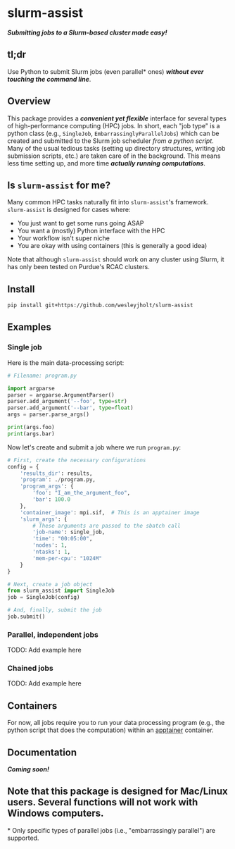 # slurm-assist

***Submitting jobs to a Slurm-based cluster made easy!***


## tl;dr
Use Python to submit Slurm jobs (even parallel\* ones) ***without ever touching the command line***.

## Overview
This package provides a ***convenient yet flexible*** interface for several types of high-performance computing (HPC) jobs. In short, each "job type" is a python class (e.g., `SingleJob`, `EmbarrassinglyParallelJobs`) which can be created and submitted to the Slurm job scheduler *from a python script*. Many of the usual tedious tasks (setting up directory structures, writing job submission scripts, etc.) are taken care of in the background. This means less time setting up, and more time ***actually running computations***.

## Is `slurm-assist` for me?

Many common HPC tasks naturally fit into `slurm-assist`'s framework. `slurm-assist` is designed for cases where:
- You just want to get some runs going ASAP
- You want a (mostly) Python interface with the HPC
- Your workflow isn't super niche
- You are okay with using containers (this is generally a good idea)

Note that although `slurm-assist` should work on any cluster using Slurm, it has only been tested on Purdue's RCAC clusters.

## Install

```bash
pip install git+https://github.com/wesleyjholt/slurm-assist
```

## Examples

### Single job

Here is the main data-processing script:
```python
# Filename: program.py

import argparse
parser = argparse.ArgumentParser()
parser.add_argument('--foo', type=str)
parser.add_argument('--bar', type=float)
args = parser.parse_args()

print(args.foo)
print(args.bar)
```

Now let's create and submit a job where we run `program.py`:
```python
# First, create the necessary configurations
config = {
    'results_dir': results,
    'program': ./program.py,
    'program_args': {
        'foo': "I_am_the_argument_foo",
        'bar': 100.0
    },
    'container_image': mpi.sif,  # This is an apptainer image
    'slurm_args': {
        # These arguments are passed to the sbatch call
        'job-name': single_job,
        'time': "00:05:00",
        'nodes': 1,
        'ntasks': 1,
        'mem-per-cpu': "1024M"
    }
}

# Next, create a job object
from slurm_assist import SingleJob
job = SingleJob(config)

# And, finally, submit the job
job.submit()
```

### Parallel, independent jobs
TODO: Add example here

### Chained jobs
TODO: Add example here

## Containers

For now, all jobs require you to run your data processing program (e.g., the python script that does the computation) within an [apptainer](https://apptainer.org/docs/user/main/index.html) container.

## Documentation

***Coming soon!***


Note that this package is designed for Mac/Linux users. Several functions will not work with Windows computers.
---
\* Only specific types of parallel jobs (i.e., "embarrassingly parallel") are supported.